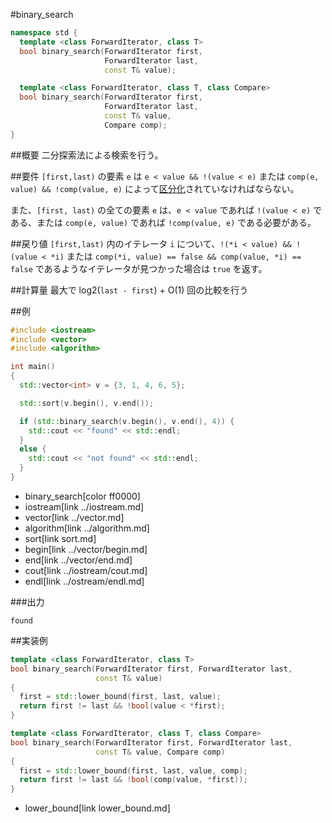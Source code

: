 #binary_search
```cpp
namespace std {
  template <class ForwardIterator, class T>
  bool binary_search(ForwardIterator first,
                     ForwardIterator last,
                     const T& value);

  template <class ForwardIterator, class T, class Compare>
  bool binary_search(ForwardIterator first,
                     ForwardIterator last,
                     const T& value,
                     Compare comp);
}
```

##概要
二分探索法による検索を行う。


##要件
`[first,last)` の要素 `e` は `e < value && !(value < e)` または `comp(e, value) && !comp(value, e)` によって[区分化](/reference/algorithm.md#sequence-is-partitioned)されていなければならない。

また、`[first, last)` の全ての要素 `e` は、`e < value` であれば `!(value < e)` である、または `comp(e, value)` であれば `!comp(value, e)` である必要がある。


##戻り値
`[first,last)` 内のイテレータ `i` について、`!(*i < value) && !(value < *i)` または `comp(*i, value) == false && comp(value, *i) == false` であるようなイテレータが見つかった場合は `true` を返す。


##計算量
最大で log2(`last - first`) + O(1) 回の比較を行う


##例
```cpp
#include <iostream>
#include <vector>
#include <algorithm>

int main()
{
  std::vector<int> v = {3, 1, 4, 6, 5};

  std::sort(v.begin(), v.end());

  if (std::binary_search(v.begin(), v.end(), 4)) {
    std::cout << "found" << std::endl;
  }
  else {
    std::cout << "not found" << std::endl;
  }
}
```
* binary_search[color ff0000]
* iostream[link ../iostream.md]
* vector[link ../vector.md]
* algorithm[link ../algorithm.md]
* sort[link sort.md]
* begin[link ../vector/begin.md]
* end[link ../vector/end.md]
* cout[link ../iostream/cout.md]
* endl[link ../ostream/endl.md]

###出力
```
found
```


##実装例
```cpp
template <class ForwardIterator, class T>
bool binary_search(ForwardIterator first, ForwardIterator last,
                   const T& value)
{
  first = std::lower_bound(first, last, value);
  return first != last && !bool(value < *first);
}

template <class ForwardIterator, class T, class Compare>
bool binary_search(ForwardIterator first, ForwardIterator last,
                   const T& value, Compare comp)
{
  first = std::lower_bound(first, last, value, comp);
  return first != last && !bool(comp(value, *first));
}
```
* lower_bound[link lower_bound.md]
